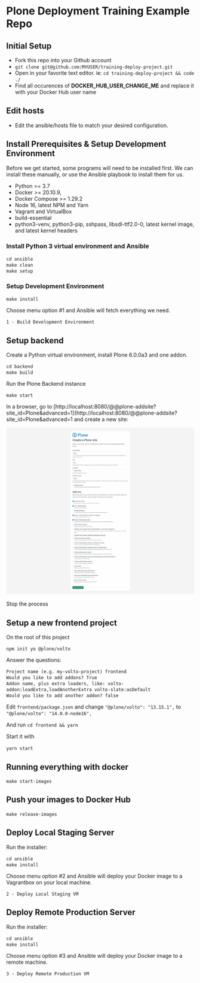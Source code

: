 # Plone Deployment Training Example Repo

## Initial Setup

* Fork this repo into your Github account
* `git clone git@github.com:MYUSER/training-deploy-project.git`
* Open in your favorite text editor. ie: `cd training-deploy-project && code ./`
* Find all occurences of **DOCKER_HUB_USER_CHANGE_ME** and replace it with your Docker Hub user name

## Edit hosts

* Edit the ansible/hosts file to match your desired configuration.

## Install Prerequisites & Setup Development Environment

Before we get started, some programs will need to be installed first.  We can install these manually, or use the Ansible playbook to install them for us.

* Python >= 3.7
* Docker >= 20.10.9,
* Docker Compose >= 1.29.2
* Node 16, latest NPM and Yarn
* Vagrant and VirtualBox
* build-essential
* python3-venv, python3-pip, sshpass, libsdl-ttf2.0-0, latest kernel image, and latest kernel headers

### Install Python 3 virtual environment and Ansible

```shell
cd ansible
make clean
make setup
```

### Setup Development Environment

```cd ansible
make install
```

Choose menu option #1 and Ansible will fetch everything we need.

```shell
1 - Build Development Environment
```

## Setup backend

Create a Python virtual environment, install Plone 6.0.0a3 and one addon.

```shell
cd backend
make build
```

Run the Plone Backend instance
```shell
make start
```

In a browser, go to [http://localhost:8080/@@plone-addsite?site_id=Plone&advanced=1](http://localhost:8080/@@plone-addsite?site_id=Plone&advanced=1 and create a new site:

![Plone site creation](./docs/plone-setup.png "Plone site creation")

Stop the process

## Setup a new frontend project

On the root of this project

```shell
npm init yo @plone/volto
```

Answer the questions:
```
Project name (e.g. my-volto-project) frontend
Would you like to add addons? True
Addon name, plus extra loaders, like: volto-addon:loadExtra,loadAnotherExtra volto-slate:asDefault
Would you like to add another addon? false
```

Edit ```frontend/package.json``` and change ```"@plone/volto": "13.15.1",``` to ```"@plone/volto": "14.0.0-node16",```

And run ```cd frontend && yarn```

Start it with

```yarn start```

## Running everything with docker

```shell
make start-images
```

## Push your images to Docker Hub

```shell
make release-images
```

## Deploy Local Staging Server

Run the installer:

```shell
cd ansible
make install
```

Choose menu option #2 and Ansible will deploy your Docker image to a Vagrantbox on your local machine.

```shell
2 - Deploy Local Staging VM
```

## Deploy Remote Production Server

Run the installer:

```shell
cd ansible
make install
```

Choose menu option #3 and Ansible will deploy your Docker image to a remote machine.

```shell
3 - Deploy Remote Production VM
```
